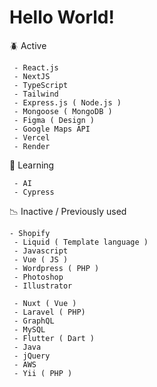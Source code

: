 
<h1>Hello World!</h1>

:beetle: Active

     - React.js
     - NextJS
     - TypeScript
     - Tailwind
     - Express.js ( Node.js )
     - Mongoose ( MongoDB )  
     - Figma ( Design )
     - Google Maps API
     - Vercel 
     - Render
     
🌱 Learning

     - AI 
     - Cypress

     
:chart_with_downwards_trend: Inactive / Previously used 

     
    - Shopify
     - Liquid ( Template language )
     - Javascript
     - Vue ( JS )
     - Wordpress ( PHP )
     - Photoshop 
     - Illustrator

     - Nuxt ( Vue )
     - Laravel ( PHP)
     - GraphQL 
     - MySQL
     - Flutter ( Dart )
     - Java
     - jQuery
     - AWS
     - Yii ( PHP )
  
     
